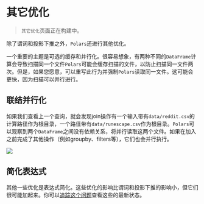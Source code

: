 # 其它优化

> `其它优化`页面正在构建中。

除了谓词和投影下推之外，`Polars`还进行其他优化。

一个重要的主题是可选的缓存和并行化。很容易想象，有两种不同的`DataFrame`计算会导致扫描同一个文件`Polars`可能会缓存扫描的文件，以防止扫描同一文件两次。但是，如果您愿意，可以重写此行为并强制`Polars`读取同一文件。这可能会更快，因为扫描可以并行进行。

## 联结并行化

如果我们查看上一个查询，就会发现join操作有一个输入带有`data/reddit.csv`的计算路径作为根目录，一个路径带有`data/runescape.csv`作为根目录。`Polars`可以观察到两个`DataFrame`之间没有依赖关系，将并行读取这两个文件。如果在加入之前完成了其他操作（例如groupby、filters等），它们也会并行执行。

![](../../outputs/projection_pushdown/graph-optimized.png)

## 简化表达式

其他一些优化是表达式简化。这些优化的影响比谓词和投影下推的影响小，但它们很可能加起来。你可以[追踪这个问题](https://github.com/pola-rs/polars/issues/139)查看这些的最新状态。
